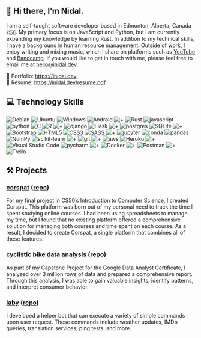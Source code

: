 ## 👋 Hi there, I’m Nidal.

I am a self-taught software developer based in Edmonton, Alberta, Canada 🇨🇦. My primary focus is on JavaScript and Python, but I am currently expanding my knowledge by learning Rust. In addition to my technical skills, I have a background in human resource management. Outside of work, I enjoy writing and mixing music, which I share on platforms such as [YouTube](https://www.youtube.com/Edmyria) and [Bandcamp](https://edmyria.bandcamp.com/). If you would like to get in touch with me, please feel free to email me at hello@inidal.dev.

🔗 Portfolio: https://inidal.dev  
📃 Resume: https://inidal.dev/resume.pdf

## 💻 Technology Skills
![Debian](https://img.shields.io/badge/Debian-D70A53?style=for-the-badge&logo=debian&logoColor=white)
![Ubuntu](https://img.shields.io/badge/Ubuntu-E95420?style=for-the-badge&logo=ubuntu&logoColor=white)
![Windows](https://img.shields.io/badge/Windows-0078D6?style=for-the-badge&logo=windows&logoColor=white)
![Android](https://img.shields.io/badge/Android-3DDC84?style=for-the-badge&logo=android&logoColor=white)
![+](https://img.shields.io/badge/+-000000?style=for-the-badge&logo=+&logoColor=white)
![Rust](https://img.shields.io/badge/rust-%23000000.svg?style=for-the-badge&logo=rust&logoColor=white)
![javascript](https://img.shields.io/badge/javascript%20-%23323330.svg?&style=for-the-badge&logo=javascript&logoColor=%23F7DF1E)
![python](https://img.shields.io/badge/python%20-%2314354C.svg?&style=for-the-badge&logo=python&logoColor=white)
![C](https://img.shields.io/badge/c-%2300599C.svg?style=for-the-badge&logo=c&logoColor=white)
![R](https://img.shields.io/badge/r-%23276DC3.svg?style=for-the-badge&logo=r&logoColor=white)
![+](https://img.shields.io/badge/+-000000?style=for-the-badge&logo=+&logoColor=white)
![django](https://img.shields.io/badge/django%20-%23092E20.svg?&style=for-the-badge&logo=django&logoColor=white)
![Flask](https://img.shields.io/badge/flask-%23000.svg?style=for-the-badge&logo=flask&logoColor=white)
![+](https://img.shields.io/badge/+-000000?style=for-the-badge&logo=+&logoColor=white)
![postgres](https://img.shields.io/badge/postgres-%23316192.svg?&style=for-the-badge&logo=postgresql&logoColor=white)
![SQLite](https://img.shields.io/badge/sqlite-%2307405e.svg?style=for-the-badge&logo=sqlite&logoColor=white)
![+](https://img.shields.io/badge/+-000000?style=for-the-badge&logo=+&logoColor=white)
![Bootstrap](https://img.shields.io/badge/bootstrap-%23563D7C.svg?style=for-the-badge&logo=bootstrap&logoColor=white)
![HTML5](https://img.shields.io/badge/html5-%23E34F26.svg?style=for-the-badge&logo=html5&logoColor=white)
![CSS3](https://img.shields.io/badge/css3-%231572B6.svg?style=for-the-badge&logo=css3&logoColor=white)
![SASS](https://img.shields.io/badge/SASS-hotpink.svg?style=for-the-badge&logo=SASS&logoColor=white)
![+](https://img.shields.io/badge/+-000000?style=for-the-badge&logo=+&logoColor=white)
![jupyter](https://img.shields.io/badge/Jupyter%20-%23F37626.svg?&style=for-the-badge&logo=Jupyter&logoColor=white)
![conda](https://img.shields.io/badge/conda%20-%2342B029.svg?&style=for-the-badge&logo=anaconda&logoColor=white)
![pandas](https://img.shields.io/badge/pandas%20-%23150458.svg?&style=for-the-badge&logo=pandas&logoColor=white)
![NumPy](https://img.shields.io/badge/numpy-%23013243.svg?style=for-the-badge&logo=numpy&logoColor=white)
![scikit-learn](https://img.shields.io/badge/scikit--learn-%23F7931E.svg?style=for-the-badge&logo=scikit-learn&logoColor=white)
![+](https://img.shields.io/badge/+-000000?style=for-the-badge&logo=+&logoColor=white)
![git](https://img.shields.io/badge/git%20-%23F05033.svg?&style=for-the-badge&logo=git&logoColor=white)
![+](https://img.shields.io/badge/+-000000?style=for-the-badge&logo=+&logoColor=white)
![aws](https://img.shields.io/badge/AWS%20-%23FF9900.svg?&style=for-the-badge&logo=amazon-aws&logoColor=white)
![Heroku](https://img.shields.io/badge/heroku-%23430098.svg?style=for-the-badge&logo=heroku&logoColor=white)
![+](https://img.shields.io/badge/+-000000?style=for-the-badge&logo=+&logoColor=white)
![Visual Studio Code](https://img.shields.io/badge/Visual%20Studio%20Code-0078d7.svg?style=for-the-badge&logo=visual-studio-code&logoColor=white)
![pycharm](https://img.shields.io/badge/pycharm-%23000000.svg?&style=for-the-badge&logo=pycharm&logoColor=white)
![+](https://img.shields.io/badge/+-000000?style=for-the-badge&logo=+&logoColor=white)
![Docker](https://img.shields.io/badge/docker-%230db7ed.svg?style=for-the-badge&logo=docker&logoColor=white)
![+](https://img.shields.io/badge/+-000000?style=for-the-badge&logo=+&logoColor=white)
![Postman](https://img.shields.io/badge/Postman-FF6C37?style=for-the-badge&logo=postman&logoColor=white)
![+](https://img.shields.io/badge/+-000000?style=for-the-badge&logo=+&logoColor=white)
![Trello](https://img.shields.io/badge/Trello-%23026AA7.svg?style=for-the-badge&logo=Trello&logoColor=white)

## ⚒️ Projects
### [corspat](https://corspat.herokuapp.com/) ([repo](https://github.com/inidal/corspat))
For my final project in CS50’s Introduction to Computer Science, I created Corspat. This platform was born out of my personal need to track the time I spent studying online courses. I had been using spreadsheets to manage my time, but I found that no existing platform offered a comprehensive solution for managing both courses and time spent on each course. As a result, I decided to create Corspat, a single platform that combines all of these features.

### [cyclistic bike data analysis](https://inidal.github.io/ggl-data-capstone/) ([repo](https://github.com/inidal/ggl-data-capstone))
As part of my Capstone Project for the Google Data Analyst Certificate, I analyzed over 3 million rows of data and prepared a comprehensive report. Through this analysis, I was able to gain valuable insights, identify patterns, and interpret consumer behavior.

### [laby](https://discord.gg/7fxhVstURu) ([repo](https://github.com/inidal/laby-bot))
I developed a helper bot that can execute a variety of simple commands upon user request. These commands include weather updates, IMDb queries, translation services, ping tests, and more.
